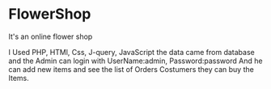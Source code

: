 # FlowerShop
It's an online flower shop 

I Used PHP, HTMl, Css, J-query, JavaScript 
the data came from database and the Admin can login with 
UserName:admin, Password:password 
And he can add new items and see the list of Orders
Costumers they can buy the Items.

